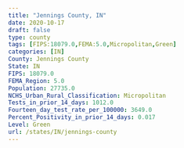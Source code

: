 ```yaml
---
title: "Jennings County, IN"
date: 2020-10-17
draft: false
type: county
tags: [FIPS:18079.0,FEMA:5.0,Micropolitan,Green]
categories: [IN]
County: Jennings County
State: IN
FIPS: 18079.0
FEMA_Region: 5.0
Population: 27735.0
NCHS_Urban_Rural_Classification: Micropolitan
Tests_in_prior_14_days: 1012.0
Fourteen_day_test_rate_per_100000: 3649.0
Percent_Positivity_in_prior_14_days: 0.017
Level: Green
url: /states/IN/jennings-county
---
```



